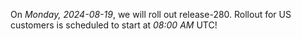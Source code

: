 On *Monday, 2024-08-19*, we will roll out release-280.
Rollout for US customers is scheduled to start at *08:00 AM* UTC!
